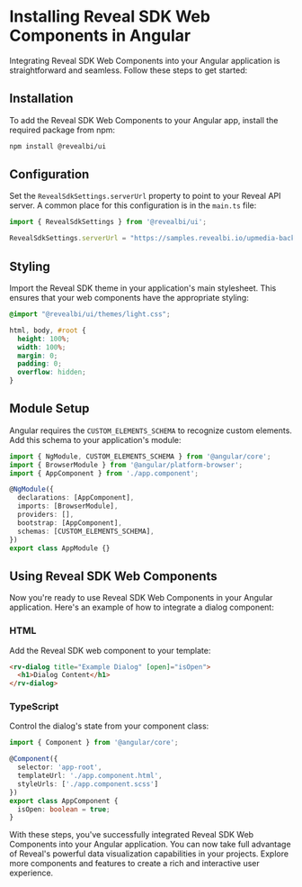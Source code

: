 # Installing Reveal SDK Web Components in Angular

Integrating Reveal SDK Web Components into your Angular application is straightforward and seamless. Follow these steps to get started:

## Installation

To add the Reveal SDK Web Components to your Angular app, install the required package from npm:

```bash npm2yarn
npm install @revealbi/ui
```

## Configuration

Set the `RevealSdkSettings.serverUrl` property to point to your Reveal API server. A common place for this configuration is in the `main.ts` file:

```ts
import { RevealSdkSettings } from '@revealbi/ui';

RevealSdkSettings.serverUrl = "https://samples.revealbi.io/upmedia-backend/reveal-api/";
```

## Styling

Import the Reveal SDK theme in your application's main stylesheet. This ensures that your web components have the appropriate styling:

```css
@import "@revealbi/ui/themes/light.css";

html, body, #root {
  height: 100%;
  width: 100%;
  margin: 0;
  padding: 0;
  overflow: hidden;
}
```

## Module Setup

Angular requires the `CUSTOM_ELEMENTS_SCHEMA` to recognize custom elements. Add this schema to your application's module:

```ts
import { NgModule, CUSTOM_ELEMENTS_SCHEMA } from '@angular/core';
import { BrowserModule } from '@angular/platform-browser';
import { AppComponent } from './app.component';

@NgModule({
  declarations: [AppComponent],
  imports: [BrowserModule],
  providers: [],
  bootstrap: [AppComponent],
  schemas: [CUSTOM_ELEMENTS_SCHEMA],
})
export class AppModule {}
```

## Using Reveal SDK Web Components

Now you're ready to use Reveal SDK Web Components in your Angular application. Here's an example of how to integrate a dialog component:

### HTML

Add the Reveal SDK web component to your template:

```html
<rv-dialog title="Example Dialog" [open]="isOpen">
  <h1>Dialog Content</h1>
</rv-dialog>
```

### TypeScript

Control the dialog's state from your component class:

```ts
import { Component } from '@angular/core';

@Component({
  selector: 'app-root',
  templateUrl: './app.component.html',
  styleUrls: ['./app.component.scss']
})
export class AppComponent {
  isOpen: boolean = true;
}
```

With these steps, you've successfully integrated Reveal SDK Web Components into your Angular application. You can now take full advantage of Reveal's powerful data visualization capabilities in your projects. Explore more components and features to create a rich and interactive user experience.